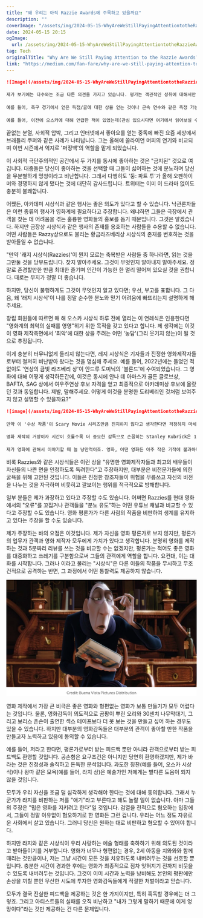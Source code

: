```yaml
---
title: "왜 우리는 아직 Razzie Awards에 주목하고 있을까요"
description: ""
coverImage: "/assets/img/2024-05-15-WhyAreWeStillPayingAttentiontotheRazzieAwards_0.png"
date: 2024-05-15 20:15
ogImage: 
  url: /assets/img/2024-05-15-WhyAreWeStillPayingAttentiontotheRazzieAwards_0.png
tag: Tech
originalTitle: "Why Are We Still Paying Attention to the Razzie Awards?"
link: "https://medium.com/fan-fare/why-are-we-still-paying-attention-to-the-razzie-awards-292789ac7264"
---
```



```markdown
![Image](/assets/img/2024-05-15-WhyAreWeStillPayingAttentiontotheRazzieAwards_0.png)

제가 보기에는 다수와는 조금 다른 의견을 가지고 있습니다. 평가는 객관적인 성취에 대해서만 주어져야 한다고 생각해요.

예를 들어, 축구 경기에서 얻은 득점/골에 대한 상을 얻는 것이나 근속 연수와 같은 측정 가능한 이정표에 대한 상을 받는 것 같은 경우에는 전혀 문제가 없어요. 제가 문제를 제기하기 시작하는 건 주관성과 개인적 취향이 개입될 때인데, 이때부터 어떠한 "명예로운 시상식"에 대해서 점점 더 반대하는 입장을 취하게 되요.

예를 들어, 이전에 오스카에 대해 언급한 적이 있었는데(관심 있으시다면 여기에서 읽어보실 수 있어요), 나는 결국 그들을 문제적으로 여기고 최악의 경우에는 해로운 것으로 보아요. 우리가 그 중요성을 인정하거나 아닌 상관하지 않더라도, 영화 제작의 어떤 부문에서든 "최고"를 인정하려는 아이디어는 예술 형식을 "우승자"와 중요한 "패자"를 가진 경쟁으로 바꿔놓게 돼요.
```



끝없는 분열, 사회적 압박, 그리고 인터넷에서 좋아요를 얻는 중독에 빠진 요즘 세상에서 브래들리 쿠퍼와 같은 사례가 나타납니다. 그는 올해에 쓸라이언 머피의 연기와 비교되며 이번 시즌에서 억지로 '퍼징백'의 역할을 맡게 되었습니다.  

이 사회적 극단주의적인 공간에서 두 가지를 동시에 좋아하는 것은 "금지된" 것으로 여깁니다. 대중들은 당신이 좋아하는 것을 선택할 때 그들이 싫어하는 것에 분노하며 당신을 무분별하게 멍청이라고 비난합니다. 그래서 다행히도 '둥: 파트 투'가 올해 오펜하이머와 경쟁하지 않게 됐다는 것에 대단히 감사드립니다. 트위터는 이미 이 드라마 없이도 충분히 불쾌합니다.

어쨌든, 아카데미 시상식과 같은 행사는 좋은 의도가 있다고 할 수 있습니다. 낙관론자들은 이런 종류의 행사가 영화계에 필요하다고 주장합니다. 왜냐하면 그들은 극장에서 관객을 찾는 데 어려움을 겪는 훌륭한 영화들의 홍보를 돕기 때문입니다. 그것은 알겠습니다. 하지만 금장상 시상식과 같은 행사의 존재를 옹호하는 사람들을 수용할 수 없습니다. 어떤 사람들은 Razzy상으로도 불리는 황금라즈베리상 시상식의 존재를 변호하는 것을 받아들일 수 없습니다.



"만약 '래지 시상식(Razzies)'이 뭔지 모르는 축복받은 사람들 중 하나라면, 읽는 것을 그만둘 것을 당부드립니다. 찾지 말아주세요. 그것이 무엇인지 알아내지 말아주세요. 정말로 존경할만한 만큼 최대한 즐기며 인간이 가능한 한 멀리 떨어져 있으실 것을 권합니다. 때로는 무지가 정말 더 좋습니다.

하지만, 당신이 불행하게도 그것이 무엇인지 알고 있다면; 우선, 부고를 표합니다. 그 다음, 왜 '래지 시상식'이 나를 정말 순수한 분노와 믿기 어려움에 빠뜨리는지 설명하게 해 주세요.

창립 회원들에 따르면 매 해 오스카 시상식 하루 전에 열리는 이 연례식은 인용한다면 "영화계의 최악의 실패를 영영"히기 위한 목적을 갖고 있다고 합니다. 제 생각에는 이것이 영화 제작측면에서 '최악'에 대한 상을 주려는 어떤 '농담'(그리 웃기지 않는)이 될 것으로 추정됩니다.

이게 충분히 터무니없게 들리지 않는다면, 레지 시상식은 기자들과 진정한 영화제작자들로부터 철저히 비난받아 왔다는 것을 명심해 주세요. 예를 들어, 2022년에는 들었던 적 없이도 '연상의 금빛 라즈베리 상'이 안드루 도미닉의 '블론드'에 수여되었습니다. 그 영화에 대해 어떻게 생각하든간에, 이것은 동시에 안나 데 아마스가 골든 글로브상, BAFTA, SAG 상에서 여우주연상 후보 자격을 얻고 최종적으로 아카데미상 후보에 올랐던 것과 동일합니다. 제발, 말해주세요. 어떻게 이것을 분명한 도리베리인 것처럼 보여주지 않고 설명할 수 있을까요?"



```markdown
![image](/assets/img/2024-05-15-WhyAreWeStillPayingAttentiontotheRazzieAwards_2.png)

만약 이 '수상 작품'이 Scary Movie 시리즈만큼 진지하지 않다고 생각한다면 걱정하지 마세요. 더 좋은 이야기가 있어요.

영화 제작의 거장이자 시간이 흐를수록 더 중요한 감독으로 손꼽히는 Stanley Kubrick은 1980년 The Shining으로 "최악의 감독"에 노미네이션을 받았습니다. 맞아요. 당신이 읽은 대로에요. 그 훌륭한 분께서 '수상'은 못 했지만, 황금 포도주상은 (다소) 이 영화적 테러 행위를 사과하며 Razzies의 심사위원의 수준을 보여줍니다.

제가 영화에 관해서 이야기할 때 늘 낭만적이죠. 영화, 어떤 영화든 아주 작은 기적에 불과하다고 저는 굳게 믿어요. 영화는 엄청난 비용이 들고 복잡한 창작물인데다가 요즘 같음에는 무척이나 위험한 도박이기도 해요. 올바르게 하면 계속해서 그렇게 만들어갈 수 있지만, 믿음직한 작품을 계속 내놓는 엄청난 압박이 느껴집니다. 그렇지 않으면, 당신은 평가받고(가끔은 조롱 받기도) 평생 그 후유증을 가질 수 있어요. 그래서 팬이라 불리우는 사람들이라면 영화 제작자들이 계속 영화를 만들도록 격려해야 한다고 제 생각은 용서해주세요.
```



비록 Razzies와 같은 시상식들은 이런 상을 "유명한 영화제작자들과 최고의 배우들이 자신들의 나쁜 면을 인정하도록 독려한다"고 주장하지만, 대부분은 비전문가들에 의한 굴욕을 위해 고안된 것입니다. 이들은 진정한 창조자들이 위험을 무릅쓰고 자신의 비전을 나누는 것을 자극하며 비웃히고 깔보이는 행위를 적극적으로 방해합니다.

일부 분들은 제가 과장하고 있다고 주장할 수도 있습니다. 어쩌면 Razzies를 현대 영화에서의 "오류"를 꼬집거나 관객들을 "분노 유도"하는 어떤 유튜브 채널과 비교할 수 있다고 주장할 수도 있습니다. 영화 평론가가 다른 사람의 작품을 비판하여 생계를 유지하고 있다는 주장을 할 수도 있습니다.

제가 주장하는 바의 요점은 이것입니다. 제가 자신을 영화 평론가로 보지 않지만, 평론가의 업무가 관객과 영화 제작자 모두에게 가치가 있다고 생각합니다. 분명히 영화를 제작하는 것과 5분짜리 리뷰를 쓰는 것을 비교할 수는 없겠지만, 평론가는 적어도 좋은 영화를 대중화하고 쓰레기를 구분함으로써 그들의 관객에게 역할을 합니다. 요컨대, 이는 대화를 시작합니다. 그러나 이라고 불리는 "시상식"은 다른 이들의 작품을 무시하고 무조건적으로 공격하는 반면, 그 과정에서 어떤 통찰력도 제공하지 않습니다.

![이미지](/assets/img/2024-05-15-WhyAreWeStillPayingAttentiontotheRazzieAwards_3.png)



영화 제작에서 가장 큰 비극은 좋은 영화와 형편없는 영화가 보통 만들기가 모두 어렵다는 것입니다. 물론, 영화감독이 의도적으로 곰팡이 뿌린 오리와 30센치 나무막대기, 그리고 보리스 존슨이 출연한 섹스 테이프보다 더 못 보는 것을 만들고 싶어 하는 경우도 있을 수 있습니다. 하지만 대부분의 영화감독들은 대부분의 관객이 좋아할 만한 작품을 만들고자 노력하고 있음에 동의할 수 있습니다.

예를 들어, 저라고 한다면, 평론가로부터 받는 피드백 뿐만 아니라 관객으로부터 받는 피드백도 환영할 것입니다. 공손함은 요구조건은 아니지만 당연히 환영하겠지만, 제가 바라는 것은 진정성과 솔직하고 돈독한 분석입니다. 과도한 칭찬(예를 들어, 오스카 시상식)이나 왕따 같은 모욕(예를 들어, 라지 상)은 예술가인 저에게는 별다른 도움이 되지 않을 것입니다.

모두가 우리 자신을 조금 덜 심각하게 생각해야 한다는 것에 대해 동의합니다. 그래서 누군가가 라지를 비판하는 저를 "애기"라고 부른다고 해도 놀랄 일이 없습니다. 아마 그들의 주장은 "밉은 영화를 지키려고 한다"일 것입니다. 검열을 전적으로 혐오하는 입장에서, 그들이 정말 이유없이 혐오하기로 한 영화든 그런 겁니다. 우리는 어느 정도 자유로운 사회에서 살고 있습니다. 그러니 당신은 원하는 대로 비판하고 혐오할 수 있어야 합니다.

하지만 라지와 같은 시상식이 우리 사랑하는 예술 형태를 축하하기 위해 의도된 것이라고 받아들이기를 거부합니다. 영화가 너무나 형편없는 경우, 2세 아동을 치와와와 함께 때리는 것만큼이나, 저는 그냥 시간이 모든 것을 치유하도록 내버려두는 것을 선호할 뿐입니다. 충분한 시간이 경과한 후에는 영화가 최종적으로 점차 잊혀지기 전까지 비웃을 수 있도록 내버려두는 것입니다. 그것이 이미 시간과 노력을 낭비해도 본인의 평판에만 손상을 끼칠 뿐인 무산한 시도에 투자한 영화감독들에게 적절한 처벌이라고 믿습니다.



모두가 결국 진실한 피드백을 제공하는 것은 한 가지이지만, 특히 혹독할 경우에는 더 그렇죠. 그리고 아티스트들의 실패를 오직 비난하고 "내가 그렇게 말하기 때문에 이게 엉망이다"라는 것만 제공하는 건 다른 문제입니다.